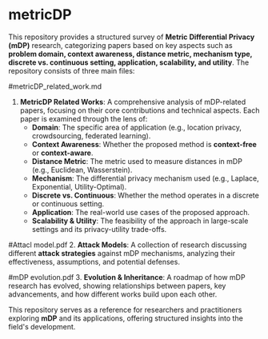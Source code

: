 # metricDP

This repository provides a structured survey of **Metric Differential Privacy (mDP)** research, categorizing papers based on key aspects such as **problem domain, context awareness, distance metric, mechanism type, discrete vs. continuous setting, application, scalability, and utility**. The repository consists of three main files:  

#metricDP_related_work.md
1. **MetricDP Related Works**: A comprehensive analysis of mDP-related papers, focusing on their core contributions and technical aspects. Each paper is examined through the lens of:  
   - **Domain**: The specific area of application (e.g., location privacy, crowdsourcing, federated learning).  
   - **Context Awareness**: Whether the proposed method is **context-free** or **context-aware**.  
   - **Distance Metric**: The metric used to measure distances in mDP (e.g., Euclidean, Wasserstein).  
   - **Mechanism**: The differential privacy mechanism used (e.g., Laplace, Exponential, Utility-Optimal).  
   - **Discrete vs. Continuous**: Whether the method operates in a discrete or continuous setting.  
   - **Application**: The real-world use cases of the proposed approach.  
   - **Scalability & Utility**: The feasibility of the approach in large-scale settings and its privacy-utility trade-offs.  

#Attacl model.pdf
2. **Attack Models**: A collection of research discussing different **attack strategies** against mDP mechanisms, analyzing their effectiveness, assumptions, and potential defenses.  

#mDP evolution.pdf
3. **Evolution & Inheritance**: A roadmap of how mDP research has evolved, showing relationships between papers, key advancements, and how different works build upon each other.  

This repository serves as a reference for researchers and practitioners exploring **mDP** and its applications, offering structured insights into the field's development.  

